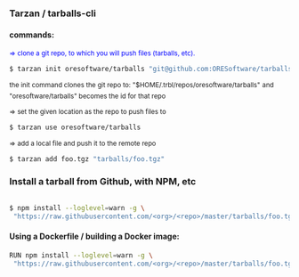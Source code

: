 
### Tarzan / tarballs-cli

#### commands:

<sub> <span style="color:blue"> => clone a git repo, to which you will push files (tarballs, etc). </span> </sub>

```bash
$ tarzan init oresoftware/tarballs "git@github.com:ORESoftware/tarballs.git"
```
<sup> the init command clones the git repo to: "$HOME/.trbl/repos/oresoftware/tarballs"</sup>
<sup> and "oresoftware/tarballs" becomes the id for that repo </sup>


<sub> => set the given location as the repo to push files to </sub>
```bash
$ tarzan use oresoftware/tarballs
```

<sub> => add a local file and push it to the remote repo </sub>

```bash
$ tarzan add foo.tgz "tarballs/foo.tgz"
```

### Install a tarball from Github, with NPM, etc

```bash

$ npm install --loglevel=warn -g \
 "https://raw.githubusercontent.com/<org>/<repo>/master/tarballs/foo.tgz?$(date +%s)"

```

#### Using a Dockerfile / building a Docker image:

```bash
RUN npm install --loglevel=warn -g \
 "https://raw.githubusercontent.com/<org>/<repo>/master/tarballs/foo.tgz?$(date +%s)"
```

